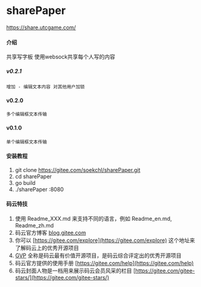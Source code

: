# sharePaper

https://share.utcgame.com/

#### 介绍
共享写字板 使用websock共享每个人写的内容

##### v0.2.1
	增加 - 编辑文本内容 对其他用户加锁

#### v0.2.0
	多个编辑框文本传输

#### v0.1.0
	单个编辑框文本传输


#### 安装教程

1. git clone https://gitee.com/soekchl/sharePaper.git
2. cd sharePaper
3. go build
4. ./sharePaper :8080

#### 码云特技

1. 使用 Readme\_XXX.md 来支持不同的语言，例如 Readme\_en.md, Readme\_zh.md
2. 码云官方博客 [blog.gitee.com](https://blog.gitee.com)
3. 你可以 [https://gitee.com/explore](https://gitee.com/explore) 这个地址来了解码云上的优秀开源项目
4. [GVP](https://gitee.com/gvp) 全称是码云最有价值开源项目，是码云综合评定出的优秀开源项目
5. 码云官方提供的使用手册 [https://gitee.com/help](https://gitee.com/help)
6. 码云封面人物是一档用来展示码云会员风采的栏目 [https://gitee.com/gitee-stars/](https://gitee.com/gitee-stars/)